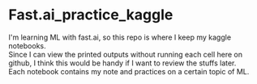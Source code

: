 # Fast.ai_practice_kaggle  
I'm learning ML with fast.ai, so this repo is where I keep my kaggle notebooks.  
Since I can view the printed outputs without running each cell here on github, I think this would be handy if I want to review the stuffs later.  
Each notebook contains my note and practices on a certain topic of ML.  

